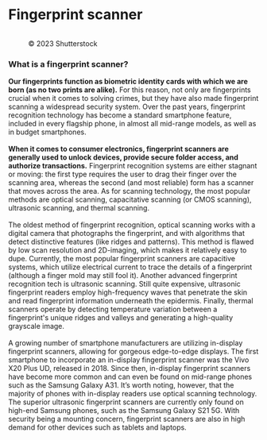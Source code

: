 # Fingerprint scanner

<figure><img src="https://images.versus.io/property/fingerprintscanner-1598488266060.variety.jpg" alt=""><figcaption><p>© 2023 Shutterstock</p></figcaption></figure>

### What is a fingerprint scanner?

**Our fingerprints function as biometric identity cards with which we are born (as no two prints are alike).** For this reason, not only are fingerprints crucial when it comes to solving crimes, but they have also made fingerprint scanning a widespread security system. Over the past years, fingerprint recognition technology has become a standard smartphone feature, included in every flagship phone, in almost all mid-range models, as well as in budget smartphones.\
\
**When it comes to consumer electronics, fingerprint scanners are generally used to unlock devices, provide secure folder access, and authorize transactions.** Fingerprint recognition systems are either stagnant or moving: the first type requires the user to drag their finger over the scanning area, whereas the second (and most reliable) form has a scanner that moves across the area. As for scanning technology, the most popular methods are optical scanning, capacitative scanning (or CMOS scanning), ultrasonic scanning, and thermal scanning.\
\
The oldest method of fingerprint recognition, optical scanning works with a digital camera that photographs the fingerprint, and with algorithms that detect distinctive features (like ridges and patterns). This method is flawed by low scan resolution and 2D-imaging, which makes it relatively easy to dupe. Currently, the most popular fingerprint scanners are capacitive systems, which utilize electrical current to trace the details of a fingerprint (although a finger mold may still fool it). Another advanced fingerprint recognition tech is ultrasonic scanning. Still quite expensive, ultrasonic fingerprint readers employ high-frequency waves that penetrate the skin and read fingerprint information underneath the epidermis. Finally, thermal scanners operate by detecting temperature variation between a fingerprint's unique ridges and valleys and generating a high-quality grayscale image.\
\
A growing number of smartphone manufacturers are utilizing in-display fingerprint scanners, allowing for gorgeous edge-to-edge displays. The first smartphone to incorporate an in-display fingerprint scanner was the Vivo X20 Plus UD, released in 2018. Since then, in-display fingerprint scanners have become more common and can even be found on mid-range phones such as the Samsung Galaxy A31. It’s worth noting, however, that the majority of phones with in-display readers use optical scanning technology. The superior ultrasonic fingerprint scanners are currently only found on high-end Samsung phones, such as the Samsung Galaxy S21 5G. With security being a mounting concern, fingerprint scanners are also in high demand for other devices such as tablets and laptops.
